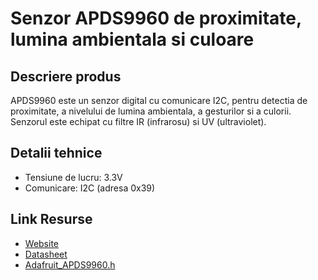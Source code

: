 # Senzor APDS9960 de proximitate, lumina ambientala si culoare

## Descriere produs
APDS9960 este un senzor digital cu comunicare I2C, pentru detectia de proximitate, a nivelului de lumina ambientala, a gesturilor si a culorii. Senzorul este echipat cu filtre IR (infrarosu) si UV (ultraviolet).

## Detalii tehnice
- Tensiune de lucru: 3.3V
- Comunicare: I2C (adresa 0x39)

## Link Resurse
- [Website](https://www.xab3.ro/produse/apds9960)
- [Datasheet](Datasheet%20APDS990.pdf)
- [Adafruit_APDS9960.h](https://github.com/adafruit/Adafruit_APDS9960/)